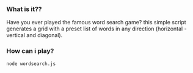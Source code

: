 ### What is it?? 
Have you ever played the famous word search game?
this simple script generates a grid with a preset list of words in any direction (horizontal - vertical and diagonal). 

### How can i play?
``` node wordsearch.js ```
